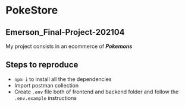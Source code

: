 

# PokeStore

## Emerson_Final-Project-202104

My project consists in an ecommerce of **_Pokemons_**

## Steps to reproduce

- `npm i` to install all the the dependencies
- Import postman collection
- Create `.env` file both of frontend and backend folder and follow the `.env.example` instructions
